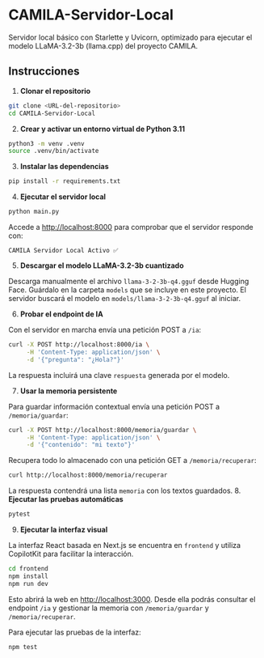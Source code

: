 # CAMILA-Servidor-Local
Servidor local básico con Starlette y Uvicorn, optimizado para ejecutar el modelo LLaMA-3.2-3b (llama.cpp) del proyecto CAMILA.

## Instrucciones

1. **Clonar el repositorio**

```bash
git clone <URL-del-repositorio>
cd CAMILA-Servidor-Local
```

2. **Crear y activar un entorno virtual de Python 3.11**

```bash
python3 -m venv .venv
source .venv/bin/activate
```

3. **Instalar las dependencias**

```bash
pip install -r requirements.txt
```

4. **Ejecutar el servidor local**

```bash
python main.py
```

Accede a [http://localhost:8000](http://localhost:8000) para comprobar que el servidor responde con:

```
CAMILA Servidor Local Activo ✅
```

5. **Descargar el modelo LLaMA-3.2-3b cuantizado**

Descarga manualmente el archivo `llama-3-2-3b-q4.gguf` desde Hugging Face.
Guárdalo en la carpeta `models` que se incluye en este proyecto. El servidor
buscará el modelo en `models/llama-3-2-3b-q4.gguf` al iniciar.

6. **Probar el endpoint de IA**

Con el servidor en marcha envía una petición POST a `/ia`:

```bash
curl -X POST http://localhost:8000/ia \
     -H 'Content-Type: application/json' \
     -d '{"pregunta": "¿Hola?"}'
```

La respuesta incluirá una clave `respuesta` generada por el modelo.

7. **Usar la memoria persistente**

Para guardar información contextual envía una petición POST a `/memoria/guardar`:

```bash
curl -X POST http://localhost:8000/memoria/guardar \
     -H 'Content-Type: application/json' \
     -d '{"contenido": "mi texto"}'
```

Recupera todo lo almacenado con una petición GET a `/memoria/recuperar`:

```bash
curl http://localhost:8000/memoria/recuperar
```

La respuesta contendrá una lista `memoria` con los textos guardados.
8. **Ejecutar las pruebas automáticas**

```bash
pytest
```

9. **Ejecutar la interfaz visual**

La interfaz React basada en Next.js se encuentra en `frontend` y utiliza CopilotKit para facilitar la interacción.

```bash
cd frontend
npm install
npm run dev
```

Esto abrirá la web en [http://localhost:3000](http://localhost:3000). Desde ella podrás consultar el endpoint `/ia` y gestionar la memoria con `/memoria/guardar` y `/memoria/recuperar`.

Para ejecutar las pruebas de la interfaz:

```bash
npm test
```
